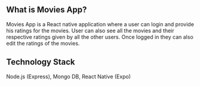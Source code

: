 ## What is Movies App?

Movies App is a React native application where a user can login and provide his ratings for the movies. User can also see all the movies and their respective ratings given by all the other users. Once logged in they can also edit the ratings of the movies.


## Technology Stack
Node.js (Express),
Mongo DB,
React Native (Expo)
